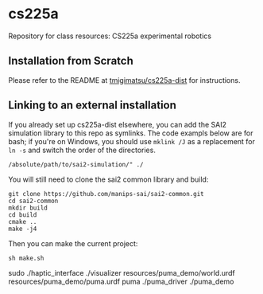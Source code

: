 # cs225a
Repository for class resources: CS225a experimental robotics

## Installation from Scratch

Please refer to the README at [tmigimatsu/cs225a-dist](https://github.com/tmigimatsu/cs225a-dist/blob/master/README.md) for instructions.

## Linking to an external installation

If you already set up cs225a-dist elsewhere, you can add the SAI2 simulation library to this repo as symlinks. The code exampls below are for bash; if you're on Windows, you should use `mklink /J` as a replacement for `ln -s` and switch the order of the directories.

```
/absolute/path/to/sai2-simulation/" ./
```

You will still need to clone the sai2 common library and build:
```
git clone https://github.com/manips-sai/sai2-common.git
cd sai2-common
mkdir build
cd build
cmake ..
make -j4
```

Then you can make the current project:
```
sh make.sh
```

sudo ./haptic_interface 
./visualizer resources/puma_demo/world.urdf resources/puma_demo/puma.urdf puma
./puma_driver 
./puma_demo 



